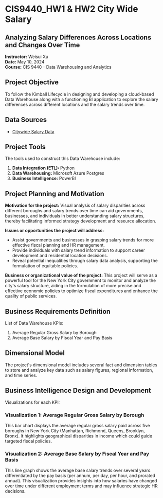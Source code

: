 # CIS9440_HW1 & HW2 City Wide Salary
## Analyzing Salary Differences Across Locations and Changes Over Time

**Instructor:** Weisui Xu  
**Date:** May 10, 2024  
**Course:** CIS 9440 - Data Warehousing and Analytics  

## Project Objective
To follow the Kimball Lifecycle in designing and developing a cloud-based Data Warehouse along with a functioning BI application to explore the salary differences across different locations and the salary trends over time.

## Data Sources
- [Citywide Salary Data](https://data.cityofnewyork.us/City-Government/Citywide-Payroll-Data-Fiscal-Year-/k397-673e/about_data)

## Project Tools
The tools used to construct this Data Warehouse include:

1. **Data Integration (ETL):** Python
2. **Data Warehousing:** Microsoft Azure Postgres
3. **Business Intelligence:** PowerBI

## Project Planning and Motivation
**Motivation for the project:**
Visual analysis of salary disparities across different boroughs and salary trends over time can aid governments, businesses, and individuals in better understanding salary structures, thereby facilitating informed strategy development and resource allocation.

**Issues or opportunities the project will address:**
- Assist governments and businesses in grasping salary trends for more effective fiscal planning and HR management.
- Provide individuals with salary trend information to support career development and residential location decisions.
- Reveal potential inequalities through salary data analysis, supporting the formulation of equitable policies.

**Business or organizational value of the project:**
This project will serve as a powerful tool for the New York City government to monitor and analyze the city's salary structure, aiding in the formulation of more precise and effective economic policies to optimize fiscal expenditures and enhance the quality of public services.

## Business Requirements Definition
List of Data Warehouse KPIs:

1. Average Regular Gross Salary by Borough
2. Average Base Salary by Fiscal Year and Pay Basis

## Dimensional Model
The project's dimensional model includes several fact and dimension tables to store and analyze key data such as salary figures, regional information, and time series.

## Business Intelligence Design and Development
Visualizations for each KPI:

### Visualization 1: Average Regular Gross Salary by Borough
This bar chart displays the average regular gross salary paid across five boroughs in New York City (Manhattan, Richmond, Queens, Brooklyn, Bronx). It highlights geographical disparities in income which could guide targeted fiscal policies.

### Visualization 2: Average Base Salary by Fiscal Year and Pay Basis
This line graph shows the average base salary trends over several years differentiated by the pay basis (per annum, per day, per hour, and prorated annual). This visualization provides insights into how salaries have changed over time under different employment terms and may influence strategic HR decisions.

